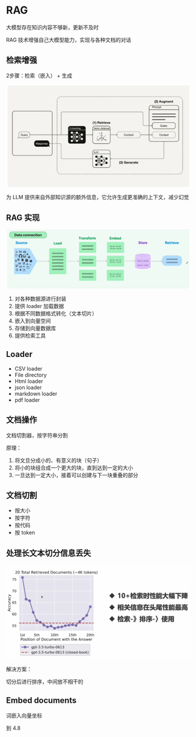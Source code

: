 # RAG 

大模型存在知识内容不够新，更新不及时

RAG 技术增强自己大模型能力，实现与各种文档的对话

## 检索增强

2步骤：检索（嵌入） + 生成

![alt text](../../images/RAG-yuanli.png)

为 LLM 提供来自外部知识源的额外信息，它允许生成更准确的上下文，减少幻觉

## RAG 实现

![alt text](../../images/RAG-shixian.png)

1. 对各种数据源进行封装
2. 提供 loader 加载数据
3. 根据不同数据格式转化（文本切片）
4. 嵌入到向量空间
5. 存储到向量数据库
6. 提供检索工具

## Loader

- CSV loader
- File directory
- Html loader
- json loader
- markdown loader
- pdf loader

## 文档操作

文档切割器，按字符串分割

原理：

1. 将文旦分成小的、有意义的块（句子）
2. 将小的块组合成一个更大的块，直到达到一定的大小
3. 一旦达到一定大小，接着可以创建与下一块重叠的部分

## 文档切割

- 按大小
- 按字符
- 按代码
- 按 token

## 处理长文本切分信息丢失

![alt text](../../images/qifenxinxidiushi.png)

解决方案：

切分后进行排序，中间放不相干的

## Embed documents

词嵌入向量坐标



到 4.8
